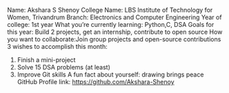 Name: Akshara S Shenoy
College Name: LBS Institute of Technology for Women, Trivandrum
Branch: Electronics and Computer Engineering
Year of college: 1st year
 What you’re currently learning: Python,C, DSA
Goals for this year: Build 2 projects, get an internship, contribute to open source
How you want to collaborate:Join group projects and open-source contributions
 3 wishes to accomplish this month:
  1. Finish a mini-project
  2. Solve 15 DSA problems (at least)
  3. Improve Git skills
 A fun fact about yourself: drawing brings peace
 GitHub Profile link: https://github.com/Akshara-Shenoy 

